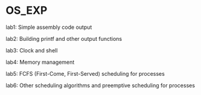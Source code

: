 # OS_EXP

lab1: Simple assembly code output  

lab2: Building printf and other output functions  

lab3: Clock and shell  

lab4: Memory management  

lab5: FCFS (First-Come, First-Served) scheduling for processes  

lab6: Other scheduling algorithms and preemptive scheduling for processes
